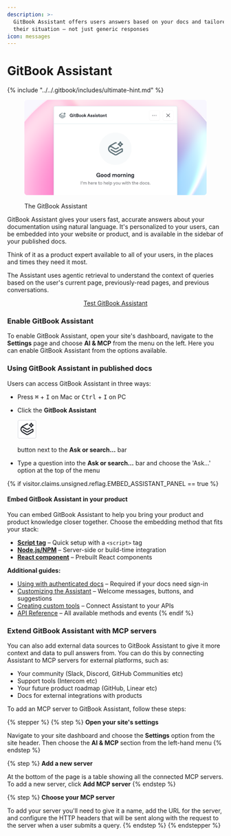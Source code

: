 ```yaml
---
description: >-
  GitBook Assistant offers users answers based on your docs and tailored to
  their situation — not just generic responses
icon: messages
---
```


# GitBook Assistant

{% include "../../.gitbook/includes/ultimate-hint.md" %}

<figure><img src="../../.gitbook/assets/23_07_25_gitbook_assistant.svg" alt="GitBook Assistant"><figcaption><p>The GitBook Assistant</p></figcaption></figure>

GitBook Assistant gives your users fast, accurate answers about your documentation using natural language. It's personalized to your users, can be embedded into your website or product, and is available in the sidebar of your published docs.

Think of it as a product expert available to all of your users, in the places and times they need it most.

The Assistant uses agentic retrieval to understand the context of queries based on the user's current page, previously-read pages, and previous conversations.

<p align="center"><a href="https://gitbook.com/docs/publishing-documentation/gitbook-ai-assistant?ask=how+does+the+gitbook+assistant+help+tie+product+knowledge+closer+to+users+in+my+product" class="button primary">Test GitBook Assistant</a></p>

### Enable GitBook Assistant <a href="#how-do-i-use-gitbook-ai" id="how-do-i-use-gitbook-ai"></a>

To enable GitBook Assistant, open your site's dashboard, navigate to the **Settings** page and choose **AI & MCP** from the menu on the left. Here you can enable GitBook Assistant from the options available.

### Using GitBook Assistant in published docs <a href="#how-do-i-use-gitbook-ai" id="how-do-i-use-gitbook-ai"></a>

Users can access GitBook Assistant in three ways:

* Press <kbd>⌘</kbd> + <kbd>I</kbd> on Mac or <kbd>Ctrl</kbd> + <kbd>I</kbd> on PC
*   Click the **GitBook Assistant**&#x20;

    <picture><source srcset="../../.gitbook/assets/gitbook-assistant-dark.svg" media="(prefers-color-scheme: dark)"><img src="../../.gitbook/assets/gitbook-assistant.svg" alt=""></picture>

    &#x20;button next to the **Ask or search…** bar
* Type a question into the **Ask or search…** bar and choose the 'Ask…' option at the top of the menu

{% if visitor.claims.unsigned.reflag.EMBED_ASSISTANT_PANEL == true %}
#### Embed GitBook Assistant in your product

You can embed GitBook Assistant to help you bring your product and product knowledge closer together. Choose the embedding method that fits your stack:

* [**Script tag**](embedding/script.md) – Quick setup with a `<script>` tag
* [**Node.js/NPM**](embedding/nodejs.md) – Server-side or build-time integration
* [**React component**](embedding/react.md) – Prebuilt React components

**Additional guides:**

* [Using with authenticated docs](authentication/using-with-authenticated-docs.md) – Required if your docs need sign-in
* [Customizing the Assistant](configuration/customizing-gitbook-assistant.md) – Welcome messages, buttons, and suggestions
* [Creating custom tools](configuration/creating-custom-tools.md) – Connect Assistant to your APIs
* [API Reference](configuration/reference.md) – All available methods and events
{% endif %}

### Extend GitBook Assistant with MCP servers

You can also add external data sources to GitBook Assistant to give it more context and data to pull answers from. You can do this by connecting Assistant to MCP servers for external platforms, such as:

* Your community (Slack, Discord, GitHub Communities etc)
* Support tools (Intercom etc)
* Your future product roadmap (GitHub, Linear etc)
* Docs for external integrations with products

To add an MCP server to GitBook Assistant, follow these steps:

{% stepper %}
{% step %}
**Open your site's settings**

Navigate to your site dashboard and choose the **Settings** option from the site header. Then choose the **AI & MCP** section from the left-hand menu
{% endstep %}

{% step %}
**Add a new server**

At the bottom of the page is a table showing all the connected MCP servers. To add a new server, click **Add MCP server**
{% endstep %}

{% step %}
**Choose your MCP server**

To add your server you'll need to give it a name, add the URL for the server, and configure the HTTP headers that will be sent along with the request to the server when a user submits a query.
{% endstep %}
{% endstepper %}
